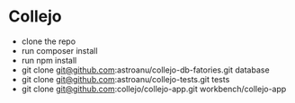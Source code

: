 # Collejo

- clone the repo
- run composer install
- run npm install
- git clone git@github.com:astroanu/collejo-db-fatories.git database
- git clone git@github.com:astroanu/collejo-tests.git tests
- git clone git@github.com:collejo/collejo-app.git workbench/collejo-app

 